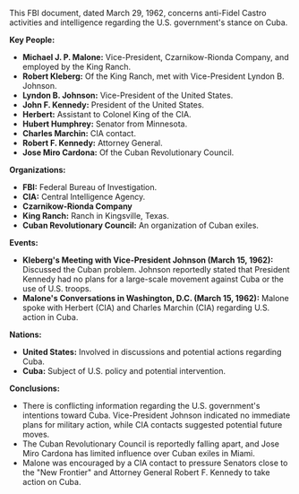 This FBI document, dated March 29, 1962, concerns anti-Fidel Castro activities and intelligence regarding the U.S. government's stance on Cuba.

**Key People:**

*   **Michael J. P. Malone:** Vice-President, Czarnikow-Rionda Company, and employed by the King Ranch.
*   **Robert Kleberg:** Of the King Ranch, met with Vice-President Lyndon B. Johnson.
*   **Lyndon B. Johnson:** Vice-President of the United States.
*   **John F. Kennedy:** President of the United States.
*   **Herbert:** Assistant to Colonel King of the CIA.
*   **Hubert Humphrey:** Senator from Minnesota.
*   **Charles Marchin:** CIA contact.
*   **Robert F. Kennedy:** Attorney General.
*   **Jose Miro Cardona:** Of the Cuban Revolutionary Council.

**Organizations:**

*   **FBI:** Federal Bureau of Investigation.
*   **CIA:** Central Intelligence Agency.
*   **Czarnikow-Rionda Company**
*   **King Ranch:** Ranch in Kingsville, Texas.
*   **Cuban Revolutionary Council:** An organization of Cuban exiles.

**Events:**

*   **Kleberg's Meeting with Vice-President Johnson (March 15, 1962):** Discussed the Cuban problem. Johnson reportedly stated that President Kennedy had no plans for a large-scale movement against Cuba or the use of U.S. troops.
*   **Malone's Conversations in Washington, D.C. (March 15, 1962):** Malone spoke with Herbert (CIA) and Charles Marchin (CIA) regarding U.S. action in Cuba.

**Nations:**

*   **United States:** Involved in discussions and potential actions regarding Cuba.
*   **Cuba:** Subject of U.S. policy and potential intervention.

**Conclusions:**

*   There is conflicting information regarding the U.S. government's intentions toward Cuba. Vice-President Johnson indicated no immediate plans for military action, while CIA contacts suggested potential future moves.
*   The Cuban Revolutionary Council is reportedly falling apart, and Jose Miro Cardona has limited influence over Cuban exiles in Miami.
*   Malone was encouraged by a CIA contact to pressure Senators close to the "New Frontier" and Attorney General Robert F. Kennedy to take action on Cuba.
